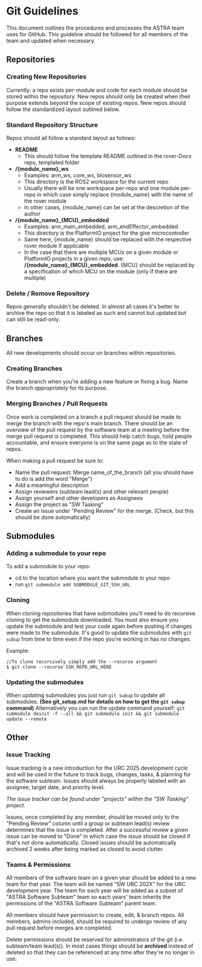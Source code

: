 # Git Guidelines	
This document outlines the procedures and processes the ASTRA team uses for GitHub. This guideline should be followed for all members of the team and updated when necessary.

## Repositories
### Creating New Repositories
Currently: a repo exists per-module and code for each module should be stored within the repository. New repos should only be created when their purpose extends beyond the scope of existing repos. 
New repos should follow the standardized layout outlined below.

### Standard Repository Structure
Repos should all follow a standard layout as follows:

 - **README**
	 - This should follow the template README outlined in the rover-Docs repo, templated folder
 - **/{module_name}_ws**
	 - Examples: arm_ws, core_ws, biosensor_ws
	 - This directory is the ROS2 workspace for the current repo
	 - Usually there will be one workspace per-repo and one module per-repo in which case simply replace {module_name} with the name of the rover module
	 - In other cases, {module_name} can be set at the descretion of the author
 - **/{module_name}_{MCU}_embedded**
	 - Examples: arm_main_embedded, arm_endEffector_embedded
	 - This directory is the PlatformIO project for the give microcontroller
	 - Same here, {module_name} should be replaced with the respective rover module if applicable
	 - In the case that there are multiple MCUs on a given module or PlatformIO projects in a given repo, use: **/{module_name}_{MCU}_embedded**. {MCU} should be replaced by a specification of which MCU on the module (only if there are multiple)

### Delete / Remove Repository 
Repos generally shouldn't be deleted. In almost all cases it's better to archive the repo so that it is labeled as such and cannot but updated but can still be read-only. 

## Branches
All new developments should occur on branches within repositories. 

### Creating Branches
Create a branch when you're adding a new feature or fixing a bug. Name the branch *appropriately* for its purpose. 

### Merging Branches / Pull Requests
Once work is completed on a branch a pull request should be made to merge the branch with the repo's main branch. There should be an overview of the pull request by the software team at a meeting before the merge pull request is completed. This should help catch bugs, hold people accountable, and ensure everyone is on the same page as to the state of repos.

When making a pull request be sure to:
 - Name the pull request: Merge name_of_the_branch (all you should have to do is add the word "Merge")
 - Add a meaningful description
 - Assign reviewers (subteam lead(s) and other relevant people)
 - Assign yourself and other developers as Assignees
 - Assign the project as "SW Tasking"
 - Create an issue under "Pending Review" for the merge. (Check, but this should be done automatically)

## Submodules
### Adding a submodule to your repo
To add a submodule to your repo:
 - cd to the location where you want the submodule in your repo
 - run ``git submodule add SUBMODULE_GIT_SSH_URL``

### Cloning
When cloning repositories that have submodules you'll need to do recursive cloning to get the submodule downloaded. You must also ensure you update the submodule and test your code again before pushing if changes were made to the submodule. It's good to update the submodules with ``git subup`` from time to time even if the repo you're working in has no changes. 

Example:
```
//To clone recursively simply add the --recurse argument
$ git clone --recurse SSH_REPO_URL_HERE
```

### Updating the submodules
When updating submodules you just run ``git subup`` to update all submodules. **(See git_setup.md for details on how to get the ``git subup`` command)**
Alternatively you can run the update command yourself:
``git submodule deinit -f --all && git submodule init && git submodule update --remote``


## Other
### Issue Tracking
 Issue tracking is a new introduction for the URC 2025 development cycle and will be used in the future to track bugs, changes, tasks, & planning for the software subteam. Issues should always be properly labeled with an assignee, target date, and priority level. 

*The issue tracker can be found under "projects" within the "SW Tasking" project.*

Issues, once completed by any member, should be moved only to the "Pending Review" column until a group or subteam lead(s) review determines that the issue is completed. After a successful review a given issue can be moved to "Done" in which case the issue should be closed if that's not done automatically. Closed issues should be automatically archived 2 weeks after being marked as closed to avoid clutter.
 

### Teams & Permissions
All members of the software team on a given year should be added to a new team for that year. The team will be named "SW URC 202X" for the URC development year. The team for each year will be added as a subset of "ASTRA Software Subteam" team so each years' team inherits the permissions of the "ASTRA Software Subteam" parent team.

All  members should have permission to create, edit, & branch repos. All members, admins included, should be required to undergo review of any pull request before merges are completed. 

Delete permissions should be reserved for administrators of the git (i.e. subteam/team lead(s)). In most cases things should be **archived** instead of deleted so that they can be referenced at any time after they're no longer in use. 
